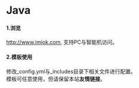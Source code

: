 Java
================

#### 1.浏览
http://www.imjok.com, 支持PC与智能机访问。  

#### 2.模板使用
修改_config.yml与_includes目录下相关文件进行配置。  
模板可任意使用，但请保留本站**友情链接**。  
